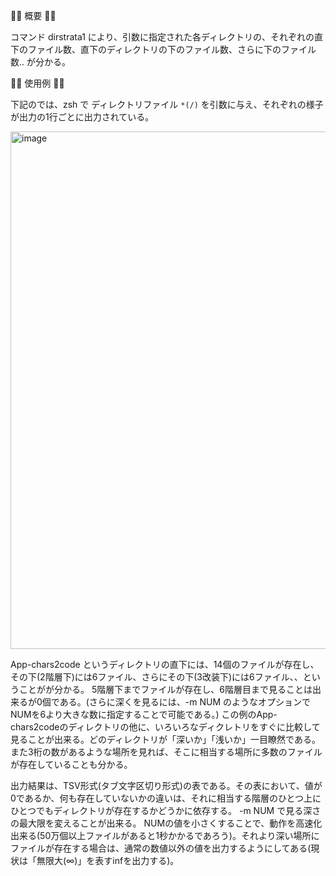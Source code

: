 📁📂 概要 📂📁

 コマンド dirstrata1 により、引数に指定された各ディレクトリの、それぞれの直下のファイル数、直下のディレクトリの下のファイル数、さらに下のファイル数.. が分かる。
 
📁📂 使用例 📂📁

 下記のでは、zsh で ディレクトリファイル `*(/)` を引数に与え、それぞれの様子が出力の1行ごとに出力されている。

<img width="828" alt="image" src="https://user-images.githubusercontent.com/6661651/230566453-5ade628e-01e7-4e1e-b414-1da25b43d993.png">

App-chars2code というディレクトリの直下には、14個のファイルが存在し、その下(2階層下)には6ファイル、さらにその下(3改装下)には6ファイル、、ということがが分かる。
5階層下までファイルが存在し、6階層目まで見ることは出来るが0個である。(さらに深くを見るには、-m NUM のようなオプションでNUMを6より大きな数に指定することで可能である。)
この例のApp-chars2codeのディレクトリの他に、いろいろなディクレトリをすぐに比較して見ることが出来る。どのディレクトリが「深いか」「浅いか」一目瞭然である。
また3桁の数があるような場所を見れば、そこに相当する場所に多数のファイルが存在していることも分かる。

出力結果は、TSV形式(タブ文字区切り形式)の表である。その表において、値が0であるか、何も存在していないかの違いは、それに相当する階層のひとつ上にひとつでもディレクトリが存在するかどうかに依存する。
-m NUM で見る深さの最大限を変えることが出来る。 NUMの値を小さくすることで、動作を高速化出来る(50万個以上ファイルがあると1秒かかるであろう)。それより深い場所にファイルが存在する場合は、通常の数値以外の値を出力するようにしてある(現状は「無限大(∞)」を表すinfを出力する)。
